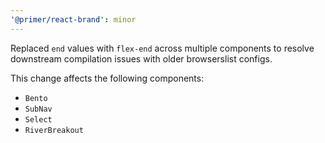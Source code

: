 ```yaml
---
'@primer/react-brand': minor
---
```


Replaced `end` values with `flex-end` across multiple components to resolve downstream compilation issues with older browserslist configs.

This change affects the following components:

- `Bento`
- `SubNav`
- `Select`
- `RiverBreakout`
